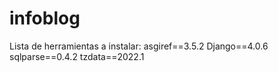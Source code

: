 # infoblog
Lista de herramientas a instalar:
asgiref==3.5.2
Django==4.0.6
sqlparse==0.4.2
tzdata==2022.1
